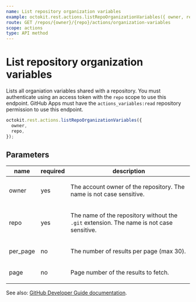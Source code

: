 ```yaml
---
name: List repository organization variables
example: octokit.rest.actions.listRepoOrganizationVariables({ owner, repo })
route: GET /repos/{owner}/{repo}/actions/organization-variables
scope: actions
type: API method
---
```


# List repository organization variables

Lists all organiation variables shared with a repository. You must authenticate using an access token with the `repo` scope to use this endpoint. GitHub Apps must have the `actions_variables:read` repository permission to use this endpoint.

```js
octokit.rest.actions.listRepoOrganizationVariables({
  owner,
  repo,
});
```

## Parameters

<table>
  <thead>
    <tr>
      <th>name</th>
      <th>required</th>
      <th>description</th>
    </tr>
  </thead>
  <tbody>
    <tr><td>owner</td><td>yes</td><td>

The account owner of the repository. The name is not case sensitive.

</td></tr>
<tr><td>repo</td><td>yes</td><td>

The name of the repository without the `.git` extension. The name is not case sensitive.

</td></tr>
<tr><td>per_page</td><td>no</td><td>

The number of results per page (max 30).

</td></tr>
<tr><td>page</td><td>no</td><td>

Page number of the results to fetch.

</td></tr>
  </tbody>
</table>

See also: [GitHub Developer Guide documentation](https://docs.github.com/rest/actions/variables#list-repository-organization-variables).
